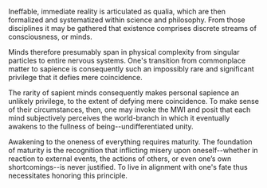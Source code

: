 Ineffable, immediate reality is articulated as qualia, which are then formalized and systematized within science and philosophy. From those disciplines it may be gathered that existence comprises discrete streams of consciousness, or minds.

Minds therefore presumably span in physical complexity from singular particles to entire nervous systems. One's transition from commonplace matter to sapience is consequently such an impossibly rare and significant privilege that it defies mere coincidence.




 The rarity of sapient minds consequently makes personal sapience an unlikely privilege, to the extent of defying mere coincidence. To make sense of their circumstances, then, one may invoke the MWI and posit that each mind subjectively perceives the world-branch in which it eventually awakens to the fullness of being--undifferentiated unity.

Awakening to the oneness of everything requires maturity. The foundation of maturity is the recognition that inflicting misery upon oneself--whether in reaction to external events, the actions of others, or even one’s own shortcomings--is never justified. To live in alignment with one's fate thus necessitates honoring this principle.

